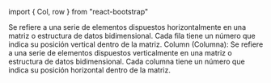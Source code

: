 import { Col, row } from "react-bootstrap"

<row>
Se refiere a una serie de elementos dispuestos horizontalmente en una matriz o estructura de datos bidimensional. Cada fila tiene un número que indica su posición vertical dentro de la matriz.
</row>

<col>
Column (Columna): Se refiere a una serie de elementos dispuestos verticalmente en una matriz o estructura de datos bidimensional. Cada columna tiene un número que indica su posición horizontal dentro de la matriz.
</col>